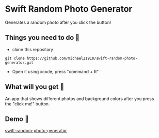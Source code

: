 # Swift Random Photo Generator
Generates a random photo after you click the button!  
  
## Things you need to do :open_book:
* clone this repository
```
git clone https://github.com/michael21910/swift-random-photo-generator.git
```
* Open it using xcode, press "command + R"
  
## What will you get :icecream:
An app that shows different photos and background colors after you press the "click me!" button.
  
## Demo :eyes:

[swift-random-photo-generator](https://user-images.githubusercontent.com/78197510/132942458-d919a77f-7a59-4c98-9c55-e38544a98a16.mp4)
